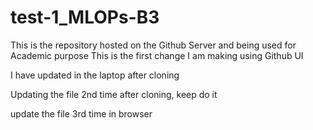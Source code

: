 # test-1_MLOPs-B3
This is the repository hosted on the Github Server and being used for Academic purpose
This is the first change I am making using Github UI 

I have updated in the laptop after cloning

Updating the file 2nd time after cloning, keep do it 

update the file 3rd time in browser


